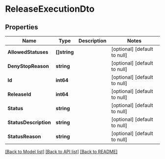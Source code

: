 # ReleaseExecutionDto

## Properties
Name | Type | Description | Notes
------------ | ------------- | ------------- | -------------
**AllowedStatuses** | **[]string** |  | [optional] [default to null]
**DenyStopReason** | **string** |  | [optional] [default to null]
**Id** | **int64** |  | [optional] [default to null]
**ReleaseId** | **int64** |  | [optional] [default to null]
**Status** | **string** |  | [optional] [default to null]
**StatusDescription** | **string** |  | [optional] [default to null]
**StatusReason** | **string** |  | [optional] [default to null]

[[Back to Model list]](../README.md#documentation-for-models) [[Back to API list]](../README.md#documentation-for-api-endpoints) [[Back to README]](../README.md)


